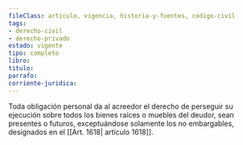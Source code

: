 ```yaml
---
fileClass: articulo, vigencia, historia-y-fuentes, codigo-civil
tags:
- derecho-civil
- derecho-privado
estado: vigente
tipo: completo
libro:
titulo:
parrafo:
corriente-juridica:
---
```

Toda obligación personal da al acreedor el derecho de perseguir su ejecución sobre todos los bienes raíces o muebles del deudor, sean presentes o futuros, exceptuándose solamente los no embargables, designados en el [[Art. 1618| artículo 1618]].